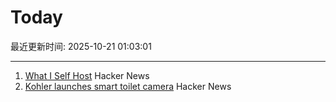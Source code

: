 # Today

最近更新时间: 2025-10-21 01:03:01

--- 
1. [What I Self Host](https://fredrikmeyer.net/2025/10/18/what-i-self-host.html) Hacker News
2. [Kohler launches smart toilet camera](https://techcrunch.com/2025/10/19/kohler-unveils-a-camera-for-your-toilet/) Hacker News
